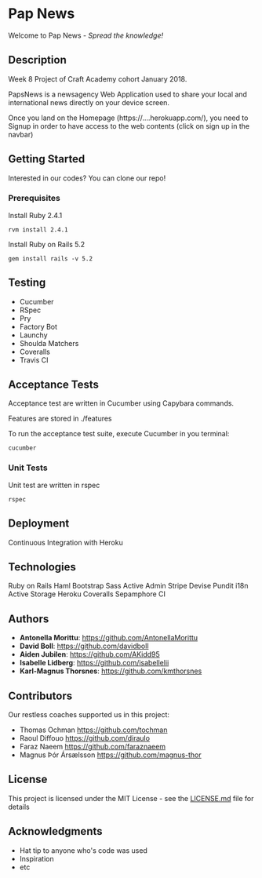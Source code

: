 # Pap News 


Welcome to Pap News - _Spread the knowledge!_

## Description

Week 8 Project of Craft Academy cohort January 2018.

PapsNews is a newsagency Web Application used to share your local and international news directly on your device screen.  

Once you land on the Homepage (https://....herokuapp.com/), you need to Signup in order to have access to the web contents
(click on sign up in the navbar)


## Getting Started

Interested in our codes?
You can clone our repo!

### Prerequisites

Install Ruby 2.4.1
 
```
rvm install 2.4.1
```

Install Ruby on Rails 5.2
```
gem install rails -v 5.2
```

## Testing

* Cucumber
* RSpec
* Pry
* Factory Bot
* Launchy
* Shoulda Matchers
* Coveralls
* Travis CI

## Acceptance Tests

Acceptance test are written in Cucumber using Capybara commands. 

Features are stored in ./features

To run the acceptance test suite, execute Cucumber in you terminal:

```
cucumber
```


### Unit Tests 

Unit test are written in rspec

```
rspec
```

## Deployment

Continuous Integration with Heroku


## Technologies

Ruby on Rails
Haml
Bootstrap
Sass
Active Admin 
Stripe
Devise
Pundit
i18n
Active Storage
Heroku
Coveralls
Sepamphore CI


## Authors

* **Antonella Morittu**: https://github.com/AntonellaMorittu
* **David Boll**: https://github.com/davidboll
* **Aiden Jubilen**: https://github.com/AKidd95
* **Isabelle Lidberg**: https://github.com/isabellelii
* **Karl-Magnus Thorsnes**: https://github.com/kmthorsnes

## Contributors

Our restless coaches supported us in this project:

* Thomas Ochman https://github.com/tochman
* Raoul Diffouo https://github.com/diraulo
* Faraz Naeem https://github.com/faraznaeem
* Magnus Þór Ársælsson https://github.com/magnus-thor


## License

This project is licensed under the MIT License - see the [LICENSE.md](LICENSE.md) file for details

## Acknowledgments

* Hat tip to anyone who's code was used
* Inspiration
* etc

